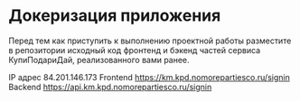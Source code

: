 # Докеризация приложения

Перед тем как приступить к выполнению проектной работы разместите в репозитории исходный код фронтенд и бэкенд частей сервиса КупиПодариДай, реализованного вами ранее. 


IP адрес 84.201.146.173
Frontend https://km.kpd.nomorepartiesco.ru/signin
Backend https://api.km.kpd.nomorepartiesco.ru/signin
